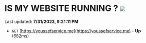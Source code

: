 # IS MY WEBSITE RUNNING ? [![](https://img.shields.io/static/v1?label=Sponsor&message=%E2%9D%A4&logo=GitHub&color=%23fe8e86)](https://github.com/sponsors/<username>)

Last updated: **7/31/2023, 9:21:11 PM**

- `GET` [https://youssefservice.me](https://youssefservice.me) - **Up** (682ms)
